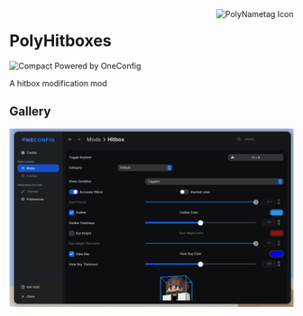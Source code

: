 <img align="right" src="src/main/resources/polynametag.svg" alt="PolyNametag Icon"/>

# PolyHitboxes

![Compact Powered by OneConfig](https://polyfrost.org/img/compact_vector.svg)

A hitbox modification mod

## Gallery

![settings-page.png](images/settings-page.png)

